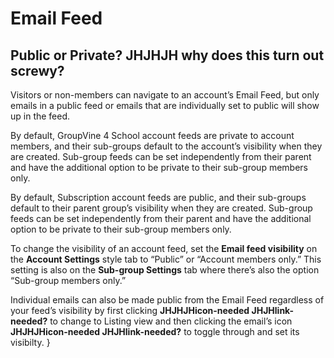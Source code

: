 # Email Feed

<div class="sub g4s">

## Public or Private?  **JHJHJH why does this turn out screwy?**
<div id="gv-public-or-private"/></div>

Visitors or non-members can navigate to an account’s Email Feed,
but only emails in a public feed or emails that are individually set to
public will show up in the feed.

</div> <!-- sub g4s -->

<div class=”g4s”>

By default, GroupVine 4 School account feeds are private to account
members, and their sub-groups default to the account’s visibility when
they are created.
Sub-group feeds can be set independently from their parent and have the
additional option to be private to their sub-group members only.

</div> <!-- g4s -->

<div class=”sub”>

By default, Subscription account feeds are public, and their sub-groups default to their parent group’s visibility when they are created.  Sub-group feeds can be set independently from their parent and have the additional option to be private to their sub-group members only.

</div> <!-- sub -->

To change the visibility of an account feed, set the **Email feed
visibility** on the **Account Settings** style tab to
“Public” or “Account members only.”
This setting is also on the **Sub-group Settings** tab where
there’s also the option “Sub-group members only.”

Individual emails can also be made public from the Email Feed
regardless of your feed’s visibility by first clicking
**JHJHJHicon-needed JHJHlink-needed?** to change to Listing view and
then clicking the email’s icon **JHJHJHicon-needed JHJHlink-needed?** to
toggle through and set its visibilty.
}
